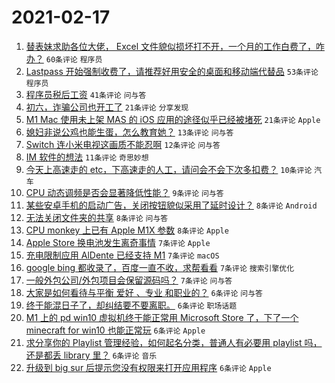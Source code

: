 # 2021-02-17

1. [替表妹求助各位大佬， Excel 文件貌似损坏打不开，一个月的工作白费了，咋办？](https://www.v2ex.com/t/753658) `60条评论` `程序员`
1. [Lastpass 开始强制收费了，请推荐好用安全的桌面和移动端代替品](https://www.v2ex.com/t/753651) `53条评论` `程序员`
1. [程序员税后工资](https://www.v2ex.com/t/753635) `41条评论` `问与答`
1. [初六，诈骗公司也开工了](https://www.v2ex.com/t/753693) `21条评论` `分享发现`
1. [M1 Mac 使用未上架 MAS 的 iOS 应用的途径似乎已经被堵死](https://www.v2ex.com/t/753655) `21条评论` `Apple`
1. [媳妇非说公鸡也能生蛋，怎么教育她？](https://www.v2ex.com/t/753644) `13条评论` `问与答`
1. [Switch 连小米电视这画质不能忍啊](https://www.v2ex.com/t/753700) `12条评论` `问与答`
1. [IM 软件的想法](https://www.v2ex.com/t/753682) `11条评论` `奇思妙想`
1. [今天上高速走的 etc，下高速走的人工，请问会不会下次多扣费？](https://www.v2ex.com/t/753695) `10条评论` `汽车`
1. [CPU 动态调频是否会显著降低性能？](https://www.v2ex.com/t/753654) `9条评论` `问与答`
1. [某些安卓手机的启动广告，关闭按钮貌似采用了延时设计？](https://www.v2ex.com/t/753680) `8条评论` `Android`
1. [无法关闭文件夹的共享](https://www.v2ex.com/t/753646) `8条评论` `问与答`
1. [CPU monkey 上已有 Apple M1X 参数](https://www.v2ex.com/t/753633) `8条评论` `Apple`
1. [Apple Store 换电池发生离奇事情](https://www.v2ex.com/t/753694) `7条评论` `Apple`
1. [充电限制应用 AlDente 已经支持 M1](https://www.v2ex.com/t/753666) `7条评论` `macOS`
1. [google bing 都收录了，百度一直不收，求帮看看](https://www.v2ex.com/t/753640) `7条评论` `搜索引擎优化`
1. [一般外包公司/外包项目会保留源码吗？](https://www.v2ex.com/t/753634) `7条评论` `问与答`
1. [大家是如何看待与平衡 爱好 、专业 和职业的？](https://www.v2ex.com/t/753703) `6条评论` `问与答`
1. [终于能混日子了，却纠结要不要离职。](https://www.v2ex.com/t/753696) `6条评论` `职场话题`
1. [M1 上的 pd win10 虚拟机终于能正常用 Microsoft Store 了，下了一个 minecraft for win10 也能正常玩](https://www.v2ex.com/t/753678) `6条评论` `Apple`
1. [求分享你的 Playlist 管理经验，如何起名分类，普通人有必要用 playlist 吗，还是都丢 library 里？](https://www.v2ex.com/t/753667) `6条评论` `音乐`
1. [升级到 big sur 后提示您没有权限来打开应用程序](https://www.v2ex.com/t/753664) `6条评论` `Apple`
